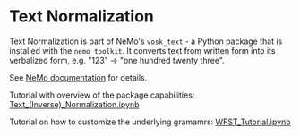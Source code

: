 # Text Normalization

Text Normalization is part of NeMo's `vosk_text` - a Python package that is installed with the `nemo_toolkit`. 
It converts text from written form into its verbalized form, e.g. "123" -> "one hundred twenty three".

See [NeMo documentation](https://docs.nvidia.com/deeplearning/nemo/user-guide/docs/en/stable/nlp/text_normalization/wfst/wfst_text_normalization.html) for details.

Tutorial with overview of the package capabilities: [Text_(Inverse)_Normalization.ipynb](https://colab.research.google.com/github/NVIDIA/NeMo/blob/stable/tutorials/text_processing/Text_(Inverse)_Normalization.ipynb)

Tutorial on how to customize the underlying gramamrs: [WFST_Tutorial.ipynb](https://colab.research.google.com/github/NVIDIA/NeMo/blob/stable/tutorials/text_processing/WFST_Tutorial.ipynb)
